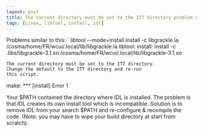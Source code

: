 ```yaml
---
layout: post
title: The current directory must be set to the ITT directory problem when install libraries with libtool
tags: [Linux, libtool, install, idl]
---
```


Problems similar to this:
`
libtool --mode=install install -c libgrackle.la /cosma/home/FR/wcui/.local/lib/libgrackle.la
libtool: install: install -c .libs/libgrackle-3.1.so /cosma/home/FR/wcui/.local/lib/libgrackle-3.1.so

    The current directory must be set to the ITT directory.
    Change the default to the ITT directory and re-run
    this script.

make: *** [install] Error 1
`

Your $PATH contained the directory where IDL is installed. The problem is that IDL creates its own install tool which is incompatible. Solution is to remove IDL from your search $PATH and re-configure & recompile the code. (Note: you may have to wipe your build directory at start from scratch).
